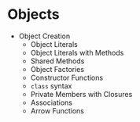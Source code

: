 # Objects

- Object Creation
  - Object Literals
  - Object Literals with Methods
  - Shared Methods
  - Object Factories
  - Constructor Functions
  - `class` syntax
  - Private Members with Closures
  - Associations
  - Arrow Functions
